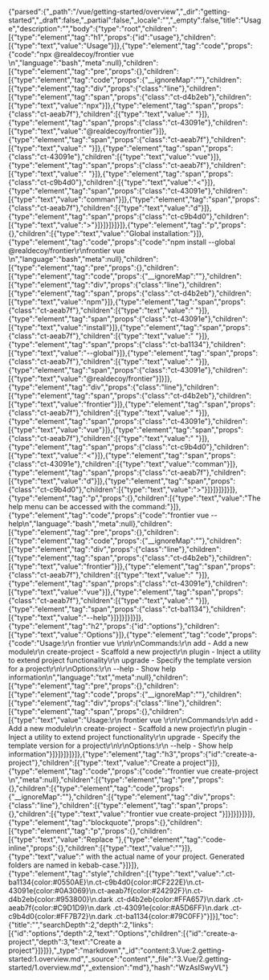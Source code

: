 {"parsed":{"_path":"/vue/getting-started/overview","_dir":"getting-started","_draft":false,"_partial":false,"_locale":"","_empty":false,"title":"Usage","description":"","body":{"type":"root","children":[{"type":"element","tag":"h1","props":{"id":"usage"},"children":[{"type":"text","value":"Usage"}]},{"type":"element","tag":"code","props":{"code":"npx @realdecoy/frontier vue <command>\n","language":"bash","meta":null},"children":[{"type":"element","tag":"pre","props":{},"children":[{"type":"element","tag":"code","props":{"__ignoreMap":""},"children":[{"type":"element","tag":"div","props":{"class":"line"},"children":[{"type":"element","tag":"span","props":{"class":"ct-d4b2eb"},"children":[{"type":"text","value":"npx"}]},{"type":"element","tag":"span","props":{"class":"ct-aeab7f"},"children":[{"type":"text","value":" "}]},{"type":"element","tag":"span","props":{"class":"ct-43091e"},"children":[{"type":"text","value":"@realdecoy/frontier"}]},{"type":"element","tag":"span","props":{"class":"ct-aeab7f"},"children":[{"type":"text","value":" "}]},{"type":"element","tag":"span","props":{"class":"ct-43091e"},"children":[{"type":"text","value":"vue"}]},{"type":"element","tag":"span","props":{"class":"ct-aeab7f"},"children":[{"type":"text","value":" "}]},{"type":"element","tag":"span","props":{"class":"ct-c9b4d0"},"children":[{"type":"text","value":"<"}]},{"type":"element","tag":"span","props":{"class":"ct-43091e"},"children":[{"type":"text","value":"comman"}]},{"type":"element","tag":"span","props":{"class":"ct-aeab7f"},"children":[{"type":"text","value":"d"}]},{"type":"element","tag":"span","props":{"class":"ct-c9b4d0"},"children":[{"type":"text","value":">"}]}]}]}]}]},{"type":"element","tag":"p","props":{},"children":[{"type":"text","value":"Global installation:"}]},{"type":"element","tag":"code","props":{"code":"npm install --global @realdecoy/frontier\r\nfrontier vue <command>\n","language":"bash","meta":null},"children":[{"type":"element","tag":"pre","props":{},"children":[{"type":"element","tag":"code","props":{"__ignoreMap":""},"children":[{"type":"element","tag":"div","props":{"class":"line"},"children":[{"type":"element","tag":"span","props":{"class":"ct-d4b2eb"},"children":[{"type":"text","value":"npm"}]},{"type":"element","tag":"span","props":{"class":"ct-aeab7f"},"children":[{"type":"text","value":" "}]},{"type":"element","tag":"span","props":{"class":"ct-43091e"},"children":[{"type":"text","value":"install"}]},{"type":"element","tag":"span","props":{"class":"ct-aeab7f"},"children":[{"type":"text","value":" "}]},{"type":"element","tag":"span","props":{"class":"ct-ba1134"},"children":[{"type":"text","value":"--global"}]},{"type":"element","tag":"span","props":{"class":"ct-aeab7f"},"children":[{"type":"text","value":" "}]},{"type":"element","tag":"span","props":{"class":"ct-43091e"},"children":[{"type":"text","value":"@realdecoy/frontier"}]}]},{"type":"element","tag":"div","props":{"class":"line"},"children":[{"type":"element","tag":"span","props":{"class":"ct-d4b2eb"},"children":[{"type":"text","value":"frontier"}]},{"type":"element","tag":"span","props":{"class":"ct-aeab7f"},"children":[{"type":"text","value":" "}]},{"type":"element","tag":"span","props":{"class":"ct-43091e"},"children":[{"type":"text","value":"vue"}]},{"type":"element","tag":"span","props":{"class":"ct-aeab7f"},"children":[{"type":"text","value":" "}]},{"type":"element","tag":"span","props":{"class":"ct-c9b4d0"},"children":[{"type":"text","value":"<"}]},{"type":"element","tag":"span","props":{"class":"ct-43091e"},"children":[{"type":"text","value":"comman"}]},{"type":"element","tag":"span","props":{"class":"ct-aeab7f"},"children":[{"type":"text","value":"d"}]},{"type":"element","tag":"span","props":{"class":"ct-c9b4d0"},"children":[{"type":"text","value":">"}]}]}]}]}]},{"type":"element","tag":"p","props":{},"children":[{"type":"text","value":"The help menu can be accessed with the command:"}]},{"type":"element","tag":"code","props":{"code":"frontier vue --help\n","language":"bash","meta":null},"children":[{"type":"element","tag":"pre","props":{},"children":[{"type":"element","tag":"code","props":{"__ignoreMap":""},"children":[{"type":"element","tag":"div","props":{"class":"line"},"children":[{"type":"element","tag":"span","props":{"class":"ct-d4b2eb"},"children":[{"type":"text","value":"frontier"}]},{"type":"element","tag":"span","props":{"class":"ct-aeab7f"},"children":[{"type":"text","value":" "}]},{"type":"element","tag":"span","props":{"class":"ct-43091e"},"children":[{"type":"text","value":"vue"}]},{"type":"element","tag":"span","props":{"class":"ct-aeab7f"},"children":[{"type":"text","value":" "}]},{"type":"element","tag":"span","props":{"class":"ct-ba1134"},"children":[{"type":"text","value":"--help"}]}]}]}]}]},{"type":"element","tag":"h2","props":{"id":"options"},"children":[{"type":"text","value":"Options"}]},{"type":"element","tag":"code","props":{"code":"Usage:\r\n  frontier vue <command>\r\n\r\nCommands:\r\n    add              -  Add a new module\r\n    create-project   -  Scaffold a new project\r\n    plugin           -  Inject a utility to extend project functionality\r\n    upgrade          -  Specify the template version for a project\r\n\r\nOptions:\r\n    --help           -  Show help information\n","language":"txt","meta":null},"children":[{"type":"element","tag":"pre","props":{},"children":[{"type":"element","tag":"code","props":{"__ignoreMap":""},"children":[{"type":"element","tag":"div","props":{"class":"line"},"children":[{"type":"element","tag":"span","props":{},"children":[{"type":"text","value":"Usage:\r\n  frontier vue <command>\r\n\r\nCommands:\r\n    add              -  Add a new module\r\n    create-project   -  Scaffold a new project\r\n    plugin           -  Inject a utility to extend project functionality\r\n    upgrade          -  Specify the template version for a project\r\n\r\nOptions:\r\n    --help           -  Show help information"}]}]}]}]}]},{"type":"element","tag":"h3","props":{"id":"create-a-project"},"children":[{"type":"text","value":"Create a project"}]},{"type":"element","tag":"code","props":{"code":"frontier vue create-project <project-name>\n","meta":null},"children":[{"type":"element","tag":"pre","props":{},"children":[{"type":"element","tag":"code","props":{"__ignoreMap":""},"children":[{"type":"element","tag":"div","props":{"class":"line"},"children":[{"type":"element","tag":"span","props":{},"children":[{"type":"text","value":"frontier vue create-project <project-name>"}]}]}]}]}]},{"type":"element","tag":"blockquote","props":{},"children":[{"type":"element","tag":"p","props":{},"children":[{"type":"text","value":"Replace "},{"type":"element","tag":"code-inline","props":{},"children":[{"type":"text","value":"<project-name>"}]},{"type":"text","value":" with the actual name of your project. Generated folders are named in kebab-case."}]}]},{"type":"element","tag":"style","children":[{"type":"text","value":".ct-ba1134{color:#0550AE}\n.ct-c9b4d0{color:#CF222E}\n.ct-43091e{color:#0A3069}\n.ct-aeab7f{color:#24292F}\n.ct-d4b2eb{color:#953800}\n.dark .ct-d4b2eb{color:#FFA657}\n.dark .ct-aeab7f{color:#C9D1D9}\n.dark .ct-43091e{color:#A5D6FF}\n.dark .ct-c9b4d0{color:#FF7B72}\n.dark .ct-ba1134{color:#79C0FF}"}]}],"toc":{"title":"","searchDepth":2,"depth":2,"links":[{"id":"options","depth":2,"text":"Options","children":[{"id":"create-a-project","depth":3,"text":"Create a project"}]}]}},"_type":"markdown","_id":"content:3.Vue:2.getting-started:1.overview.md","_source":"content","_file":"3.Vue/2.getting-started/1.overview.md","_extension":"md"},"hash":"WzAsISwyVL"}